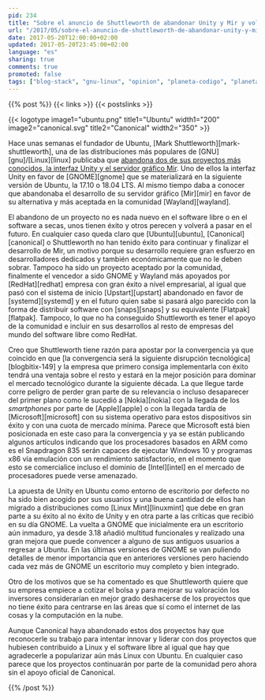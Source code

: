 ```yaml
---
pid: 234
title: "Sobre el anuncio de Shuttleworth de abandonar Unity y Mir y volver a GNOME en Ubuntu"
url: "/2017/05/sobre-el-anuncio-de-shuttleworth-de-abandonar-unity-y-mir-y-volver-a-gnome-en-ubuntu/"
date: 2017-05-20T12:00:00+02:00
updated: 2017-05-20T23:45:00+02:00
language: "es"
sharing: true
comments: true
promoted: false
tags: ["blog-stack", "gnu-linux", "opinion", "planeta-codigo", "planeta-linux"]
---
```


{{% post %}}
{{< links >}}
{{< postslinks >}}

{{< logotype image1="ubuntu.png" title1="Ubuntu" width1="200" image2="canonical.svg" title2="Canonical" width2="350" >}}

Hace unas semanas el fundador de Ubuntu, [Mark Shuttleworth][mark-shuttleworth], una de las distribuciones más populares de [GNU][gnu]/[Linux][linux] publicaba que [abandona dos de sus proyectos más conocidos, la interfaz Unity y el servidor gráfico Mir](https://plus.google.com/+MarkShuttleworthCanonical/posts/7LYubpaHUHH). Uno de ellos la interfaz Unity en favor de [GNOME][gnome] que se materializará en la siguiente versión de Ubuntu, la 17.10 o 18.04 LTS. Al mismo tiempo daba a conocer que abandonaba el desarrollo de su servidor gráfico [Mir][mir] en favor de su alternativa y más aceptada en la comunidad [Wayland][wayland].

El abandono de un proyecto no es nada nuevo en el software libre o en el software a secas, unos tienen éxito y otros perecen y volverá a pasar en el futuro. En cualquier caso queda claro que [Ubuntu][ubuntu], [Canonical][canonical] o Shuttleworth no han tenido éxito para continuar y finalizar el desarrollo de Mir, un motivo porque su desarrollo requiere gran esfuerzo en desarrolladores dedicados y también económicamente que no le deben sobrar. Tampoco ha sido un proyecto aceptado por la comunidad, finalmente el vencedor a sido GNOME y Wayland más apoyados por [RedHat][redhat] empresa con gran éxito a nivel empresarial, al igual que pasó con el sistema de inicio [Upstart][upstart] abandonado en favor de [systemd][systemd] y en el futuro quien sabe si pasará algo parecido con la forma de distribuir software con [snaps][snaps] y su equivalente [Flatpak][flatpak]. Tampoco, lo que no ha conseguido Shuttleworth es tener el apoyo de la comunidad e incluir en sus desarrollos al resto de empresas del mundo del software libre como RedHat.

Creo que Shuttleworth tiene razón para apostar por la convergencia ya que coincido en que [la convergencia será la siguiente disrupción tecnológica][blogbitix-149] y la empresa que primero consiga implementarla con éxito tendrá una ventaja sobre el resto y estará en la mejor posición para dominar el mercado tecnológico durante la siguiente década. La que llegue tarde corre peligro de perder gran parte de su relevancia o incluso desaparecer del primer plano como le sucedió a [Nokia][nokia] con la llegada de los _smartphones_ por parte de [Apple][apple] o con la llegada tardía de [Microsoft][microsoft] con su sistema operativo para estos dispositivos sin éxito y con una cuota de mercado mínima. Parece que Microsoft está bien posicionada en este caso para la convergencia y ya se están publicando algunos artículos indicando que los procesadores basados en ARM como es el Snapdragon 835 serán capaces de ejecutar Windows 10 y programas x86 vía emulación con un rendimiento satisfactorio, en el momento que esto se comercialice incluso el dominio de [Intel][intel] en el mercado de procesadores puede verse amenazado.

La apuesta de Unity en Ubuntu como entorno de escritorio por defecto no ha sido bien acogido por sus usuarios y una buena cantidad de ellos han migrado a distribuciones como [Linux Mint][linuxmint] que debe en gran parte a su éxito al no éxito de Unity y en otra parte a las críticas que recibió en su día GNOME. La vuelta a GNOME que inicialmente era un escritorio aún inmaduro, ya desde 3.18 añadió multitud funcionales y realizado una gran mejora que puede convencer a alguno de sus antiguos usuarios a regresar a Ubuntu. En las últimas versiones de GNOME se van puliendo detalles de menor importancia que en anteriores versiones pero haciendo cada vez más de GNOME un escritorio muy completo y bien integrado.

Otro de los motivos que se ha comentado es que Shuttleworth quiere que su empresa empiece a cotizar el bolsa y para mejorar su valoración los inversores considerarían en mejor grado deshacerse de los proyectos que no tiene éxito para centrarse en las áreas que sí como el internet de las cosas y la computación en la nube.

Aunque Canonical haya abandonado estos dos proyectos hay que reconocerle su trabajo para intentar innovar y liderar con dos proyectos que hubiesen contribuido a Linux y el software libre al igual que hay que agradecerle a popularizar aún más Linux con Ubuntu. En cualquier caso parece que los proyectos continuarán por parte de la comunidad pero ahora sin el apoyo oficial de Canonical.

{{% /post %}}

